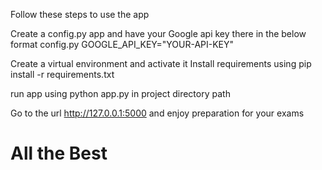 Follow these steps to use the app

Create a config.py app and have your Google api key there in the below format 
config.py
GOOGLE_API_KEY="YOUR-API-KEY"

Create a virtual environment and activate it 
Install requirements using pip install -r requirements.txt

run app using python app.py in project directory path

Go to the url http://127.0.0.1:5000
and enjoy preparation for your exams 
# All the Best
